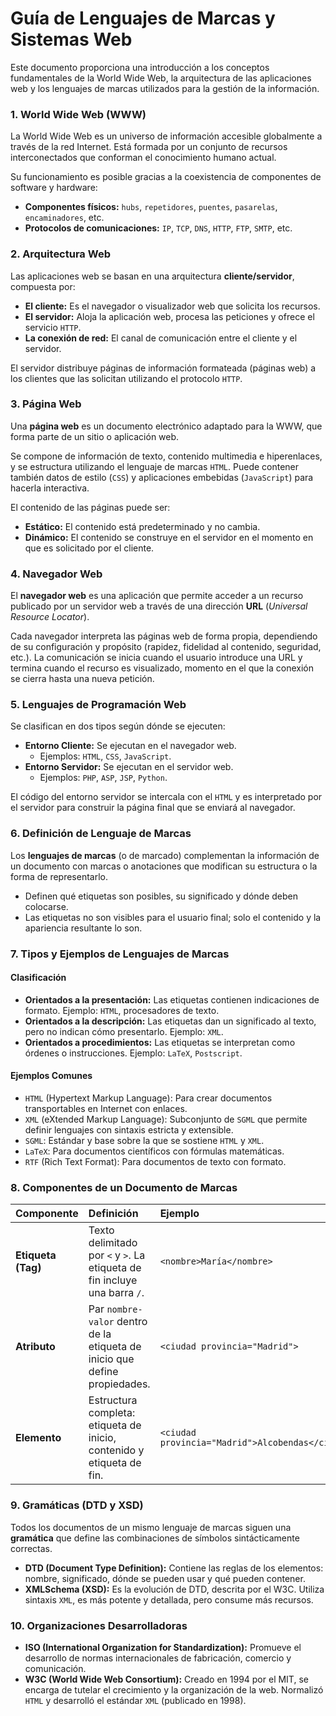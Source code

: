 # Guía de Lenguajes de Marcas y Sistemas Web

Este documento proporciona una introducción a los conceptos fundamentales de la World Wide Web, la arquitectura de las aplicaciones web y los lenguajes de marcas utilizados para la gestión de la información.

### 1. World Wide Web (WWW)

La World Wide Web es un universo de información accesible globalmente a través de la red Internet. Está formada por un conjunto de recursos interconectados que conforman el conocimiento humano actual.

Su funcionamiento es posible gracias a la coexistencia de componentes de software y hardware:

*   **Componentes físicos:** `hubs`, `repetidores`, `puentes`, `pasarelas`, `encaminadores`, etc.
*   **Protocolos de comunicaciones:** `IP`, `TCP`, `DNS`, `HTTP`, `FTP`, `SMTP`, etc.

### 2. Arquitectura Web

Las aplicaciones web se basan en una arquitectura **cliente/servidor**, compuesta por:

*   **El cliente:** Es el navegador o visualizador web que solicita los recursos.
*   **El servidor:** Aloja la aplicación web, procesa las peticiones y ofrece el servicio `HTTP`.
*   **La conexión de red:** El canal de comunicación entre el cliente y el servidor.

El servidor distribuye páginas de información formateada (páginas web) a los clientes que las solicitan utilizando el protocolo `HTTP`.

### 3. Página Web

Una **página web** es un documento electrónico adaptado para la WWW, que forma parte de un sitio o aplicación web.

Se compone de información de texto, contenido multimedia e hiperenlaces, y se estructura utilizando el lenguaje de marcas `HTML`. Puede contener también datos de estilo (`CSS`) y aplicaciones embebidas (`JavaScript`) para hacerla interactiva.

El contenido de las páginas puede ser:

*   **Estático:** El contenido está predeterminado y no cambia.
*   **Dinámico:** El contenido se construye en el servidor en el momento en que es solicitado por el cliente.

### 4. Navegador Web

El **navegador web** es una aplicación que permite acceder a un recurso publicado por un servidor web a través de una dirección **URL** (*Universal Resource Locator*).

Cada navegador interpreta las páginas web de forma propia, dependiendo de su configuración y propósito (rapidez, fidelidad al contenido, seguridad, etc.). La comunicación se inicia cuando el usuario introduce una URL y termina cuando el recurso es visualizado, momento en el que la conexión se cierra hasta una nueva petición.

### 5. Lenguajes de Programación Web

Se clasifican en dos tipos según dónde se ejecuten:

*   **Entorno Cliente:** Se ejecutan en el navegador web.
    *   Ejemplos: `HTML`, `CSS`, `JavaScript`.
*   **Entorno Servidor:** Se ejecutan en el servidor web.
    *   Ejemplos: `PHP`, `ASP`, `JSP`, `Python`.

El código del entorno servidor se intercala con el `HTML` y es interpretado por el servidor para construir la página final que se enviará al navegador.

### 6. Definición de Lenguaje de Marcas

Los **lenguajes de marcas** (o de marcado) complementan la información de un documento con marcas o anotaciones que modifican su estructura o la forma de representarlo.

*   Definen qué etiquetas son posibles, su significado y dónde deben colocarse.
*   Las etiquetas no son visibles para el usuario final; solo el contenido y la apariencia resultante lo son.

### 7. Tipos y Ejemplos de Lenguajes de Marcas

#### Clasificación
*   **Orientados a la presentación:** Las etiquetas contienen indicaciones de formato. Ejemplo: `HTML`, procesadores de texto.
*   **Orientados a la descripción:** Las etiquetas dan un significado al texto, pero no indican cómo presentarlo. Ejemplo: `XML`.
*   **Orientados a procedimientos:** Las etiquetas se interpretan como órdenes o instrucciones. Ejemplo: `LaTeX`, `Postscript`.

#### Ejemplos Comunes
*   `HTML` (Hypertext Markup Language): Para crear documentos transportables en Internet con enlaces.
*   `XML` (eXtended Markup Language): Subconjunto de `SGML` que permite definir lenguajes con sintaxis estricta y extensible.
*   `SGML`: Estándar y base sobre la que se sostiene `HTML` y `XML`.
*   `LaTeX`: Para documentos científicos con fórmulas matemáticas.
*   `RTF` (Rich Text Format): Para documentos de texto con formato.

### 8. Componentes de un Documento de Marcas

| Componente | Definición | Ejemplo |
| :--- | :--- | :--- |
| **Etiqueta (Tag)** | Texto delimitado por `<` y `>`. La etiqueta de fin incluye una barra `/`. | `<nombre>María</nombre>` |
| **Atributo** | Par `nombre-valor` dentro de la etiqueta de inicio que define propiedades. | `<ciudad provincia="Madrid">` |
| **Elemento** | Estructura completa: etiqueta de inicio, contenido y etiqueta de fin. | `<ciudad provincia="Madrid">Alcobendas</ciudad>`|

### 9. Gramáticas (DTD y XSD)

Todos los documentos de un mismo lenguaje de marcas siguen una **gramática** que define las combinaciones de símbolos sintácticamente correctas.

*   **DTD (Document Type Definition):** Contiene las reglas de los elementos: nombre, significado, dónde se pueden usar y qué pueden contener.
*   **XMLSchema (XSD):** Es la evolución de DTD, descrita por el W3C. Utiliza sintaxis `XML`, es más potente y detallada, pero consume más recursos.

### 10. Organizaciones Desarrolladoras

*   **ISO (International Organization for Standardization):** Promueve el desarrollo de normas internacionales de fabricación, comercio y comunicación.
*   **W3C (World Wide Web Consortium):** Creado en 1994 por el MIT, se encarga de tutelar el crecimiento y la organización de la web. Normalizó `HTML` y desarrolló el estándar `XML` (publicado en 1998).